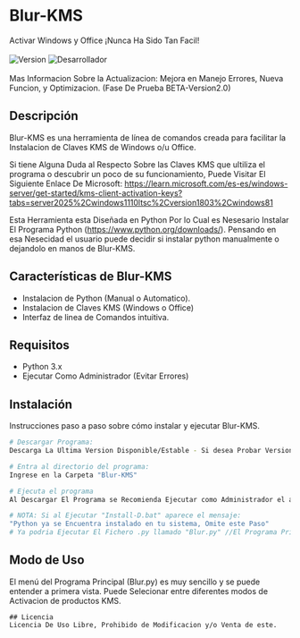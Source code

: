 # Blur-KMS
Activar Windows y Office ¡Nunca Ha Sido Tan Facil!<br></br>
![Version](https://img.shields.io/badge/version-2.0-blue)
![Desarrollador](https://img.shields.io/badge/NesAnTime-green)
<br></br>
Mas Informacion Sobre la Actualizacion: Mejora en Manejo Errores, Nueva Funcion, y Optimizacion. (Fase De Prueba BETA-Version2.0)

## Descripción
Blur-KMS es una herramienta de línea de comandos creada para facilitar la Instalacion de Claves KMS de Windows o/u Office.

Si tiene Alguna Duda al Respecto Sobre las Claves KMS que ultiliza el programa o descubrir un poco de su funcionamiento, Puede Visitar El Siguiente Enlace De Microsoft: https://learn.microsoft.com/es-es/windows-server/get-started/kms-client-activation-keys?tabs=server2025%2Cwindows1110ltsc%2Cversion1803%2Cwindows81

Esta Herramienta esta Diseñada en Python Por lo Cual es Nesesario Instalar El Programa Python (https://www.python.org/downloads/). Pensando en esa Nesecidad el usuario puede decidir si instalar python manualmente o dejandolo en manos de Blur-KMS.

## Características de Blur-KMS

- Instalacion de Python (Manual o Automatico).
- Instalacion de Claves KMS (Windows o Office)
- Interfaz de linea de Comandos intuitiva.
  
## Requisitos

- Python 3.x
- Ejecutar Como Administrador (Evitar Errores)

## Instalación
Instrucciones paso a paso sobre cómo instalar y ejecutar Blur-KMS.
```bash
# Descargar Programa:
Descarga La Ultima Version Disponible/Estable - Si desea Probar Versiones Beta-Alfa descargue el ZIP. 

# Entra al directorio del programa:
Ingrese en la Carpeta "Blur-KMS"

# Ejecuta el programa
Al Descargar El Programa se Recomienda Ejecutar como Administrador el archivo .bat llamado "Install-D" y elegir la opcion de su preferencia.

# NOTA: Si al Ejecutar "Install-D.bat" aparece el mensaje: 
"Python ya se Encuentra instalado en tu sistema, Omite este Paso" 
# Ya podria Ejecutar El Fichero .py llamado "Blur.py" //El Programa Principal. De lo contrario debera instalar Python Elijiendo su opcion de instalacion.
```

## Modo de Uso
El menú del Programa Principal (Blur.py) es muy sencillo y se puede entender a primera vista. Puede Selecionar entre diferentes modos de Activacion de productos KMS.


```
## Licencia
Licencia De Uso Libre, Prohibido de Modificacion y/o Venta de este.
